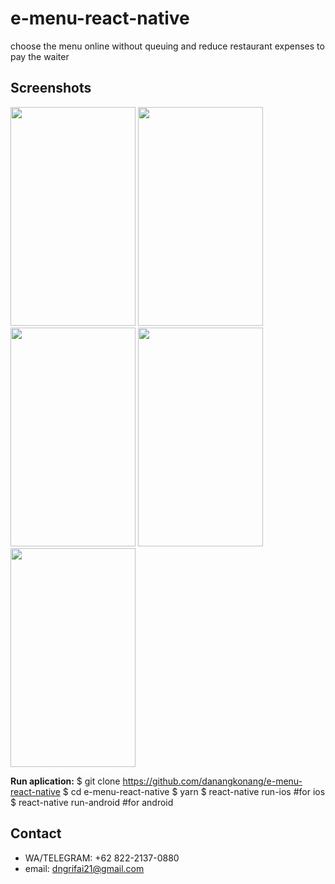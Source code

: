 # e-menu-react-native
choose the menu online without queuing and reduce restaurant expenses to pay the waiter


## Screenshots
<p float="left">
  <img src="https://danangkonang.github.io/assets/w-emenu-table.png" width="200" height="350" />
  <img src="https://danangkonang.github.io/assets/w-emenu-cart.png" width="200" height="350" />
  <img src="https://danangkonang.github.io/assets/w-emenu-confirm.png" width="200" height="350" />
  <img src="https://danangkonang.github.io/assets/w-emenu-nota.png" width="200" height="350" />
  <img src="https://danangkonang.github.io/assets/w-emenu-sukses.png" width="200" height="350" />
</p>

**Run aplication:**
$ git clone https://github.com/danangkonang/e-menu-react-native
$ cd e-menu-react-native
$ yarn
$ react-native run-ios #for ios
$ react-native run-android #for android

## Contact 
* WA/TELEGRAM: +62 822-2137-0880
* email: dngrifai21@gmail.com

